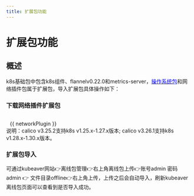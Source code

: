 ```yaml
---
title: 扩展包功能
---
```

# 扩展包功能
## 概述

k8s基础包中包含k8s组件、flannelv0.22.0和metrics-server，[<span style="color: blue;">操作系统包</span>](base.md)和网络插件包属于扩展包，导入扩展包具体操作如下：
 
### 下载网络插件扩展包
 
<center>
      <div style="display: flex; margin-top: 30px">
        <a-form-item field="extendNetwork" style="margin-left: 10px;">
          <template #label>
            <strong>网络插件</strong>
          </template>
          <a-select
            :model-value="extendNetwork"
            @change="handleExtendNetworkChanged"
            :style="{ width: '170px', height: '40px' }"
            placeholder="请选择版本"
          >
          <a-option v-for="networkPlugin in networkPlugins" :key="networkPlugin" :value="networkPlugin">
          {{ networkPlugin }}
          </a-option>
          </a-select>
        </a-form-item>
        <a-button type="primary" shape="round" size="medium" :style="{ width: '80px', height: '40px',left: '-330px' }" @click="handleDownloadExtendNetwork(extendNetwork)">
          <template #icon>
            <icon-download />
          </template>
          <template #default>下载</template>
        </a-button>
      </div>
</center>
说明：calico v3.25.2支持k8s v1.25.x-1.27.x版本;
calico v3.26.1支持k8s v1.28.x-1.30.x版本。

### 扩展包导入

可通过kubeaver网站👉离线包管理👉右上角离线包上传👉账号admin 密码admin 👉 文件目录offline👉右上角上传，上传之后会自动导入，刷新kubeaver离线包页面可以查看到是否导入成功。


<script setup>
import { ref, computed } from 'vue'
const extendNetwork = ref("flannel_v0.26.5")


const networkPlugins = ref([
  "flannel_v0.26.5",
  "calico_v3.25.2",
  "calico_v3.26.1",
])



const handleExtendNetworkChanged =async (network) =>{
  extendNetwork.value = network;
}



const handleDownloadExtendNetwork = async (network) => {
  var a = document.createElement('a');
  a.href = `/offline/extend_network_${network}.tgz`; // Path to the basic package
  a.download = `extend_network_${network}.tgz`;
  document.body.appendChild(a);
  a.click();
  document.body.removeChild(a);
}


</script>